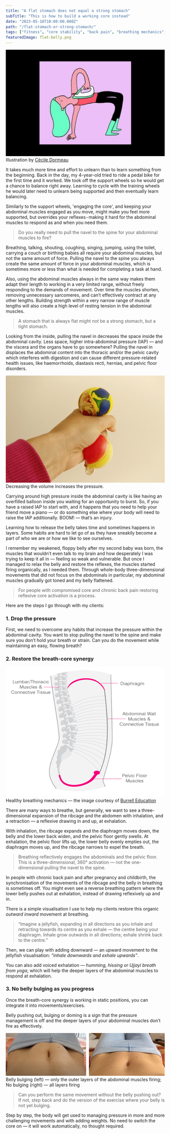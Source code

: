 ```yaml
---
title: "A flat stomach does not equal a strong stomach"
subTitle: "This is how to build a working core instead"
date: "2023-05-18T10:00:00.000Z"
path: "/flat-stomach-or-strong-stomach/"
tags: ["fitness", "core stability", "back pain", "breathing mechanics", "intra-abdominal pressure"]
featuredImage: flat-belly.png
---
```


![Colourful illustration of a girl ironing her belly](flat-belly.png)
        Illustration by [Cécile Dormeau](https://cecile-dormeau.tumblr.com/)

It takes much more time and effort to unlearn than to learn something from the beginning. Back in the day, my 4-year-old tried to ride a pedal bike for the first time and it worked. We took off the support wheels so he would get a chance to balance right away. Learning to cycle with the training wheels he would later need to unlearn being supported and then eventually learn balancing.

Similarly to the support wheels, 'engaging the core', and keeping your abdominal muscles engaged as you move, might make you feel more supported, but overrides your reflexes - making it hard for the abdominal muscles to respond as and when you need them.

> Do you really need to pull the navel to the spine for your abdominal muscles to fire?

Breathing, talking, shouting, coughing, singing, jumping, using the toilet, carrying a couch or birthing babies all require your abdominal muscles, but not the same amount of force. Pulling the navel to the spine you always create the same amount of force in your abdominal muscles, which is sometimes more or less than what is needed for completing a task at hand.

Also, using the abdominal muscles always in the same way makes them adapt their length to working in a very limited range, without freely responding to the demands of movement. Over time the muscles shorten, removing unnecessary sarcomeres, and can’t effectively contract at any other lengths. Building strength within a very narrow range of muscle lengths will also create a high level of resting tension in the abdominal muscles.

> A stomach that is always flat might not be a strong stomach, but a tight stomach.

Looking from the inside, pulling the navel in decreases the space inside the abdominal cavity. Less space, higher intra-abdominal pressure (IAP) — and the viscera and the organs have to go somewhere? Pulling the navel in displaces the abdominal content into the thoracic and/or the pelvic cavity which interferes with digestion and can cause different pressure-related health issues, like haemorrhoids, diastasis recti, hernias, and pelvic floor disorders.

![Photo of a hand squeezing a balloon](balloon.jpg)
Decreasing the volume increases the pressure.

Carrying around high pressure inside the abdominal cavity is like having an overfilled balloon inside you waiting for an opportunity to burst. So, if you have a raised IAP to start with, and it happens that you need to help your friend move a piano — or do something else where your body will need to raise the IAP additionally. BOOM! — that’s an injury.

Learning how to release the belly takes time and sometimes happens in layers. Some habits are hard to let go of as they have sneakily become a part of who we are or how we like to see ourselves.

I remember my weakened, floppy belly after my second baby was born, the muscles that wouldn’t even talk to my brain and how desperately I was trying to keep it all in — feeling so weak and vulnerable. But once I managed to relax the belly and restore the reflexes, the muscles started firing organically, as I needed them. Through whole-body three-dimensional movements that did not focus on the abdominals in particular, my abdominal muscles gradually got toned and my belly flattened.

> For people with compromised core and chronic back pain restoring reflexive core activation is a process.

Here are the steps I go through with my clients:

### 1. Drop the pressure

First, we need to overcome any habits that increase the pressure within the abdominal cavity. You want to stop pulling the navel to the spine and make sure you don’t hold your breath or strain. Can you do the movement while maintaining an easy, flowing breath?

### 2. Restore the breath-core synergy

![Healthy breathing mechanics animation](breathing-core-synergy.gif)  
Healthy breathing mechanics — the image courtesy of [Burrell Education](https://courses.burrelleducation.com/)

There are many ways to breathe, but generally, we want to see a three-dimensional expansion of the ribcage and the abdomen with inhalation, and a retraction — a reflexive drawing in and up, at exhalation.

With inhalation, the ribcage expands and the diaphragm moves down, the belly and the lower back widen, and the pelvic floor gently swells. At exhalation, the pelvic floor lifts up, the lower belly evenly empties out, the diaphragm moves up, and the ribcage narrows to expel the breath.

> Breathing reflectively engages the abdominals and the pelvic floor. This is a three-dimensional, 360° activation — not the one-dimensional pulling the navel to the spine.

In people with chronic back pain and after pregnancy and childbirth, the synchronisation of the movements of the ribcage and the belly in breathing is sometimes off. You might even see a reverse breathing pattern where the lower belly pushes out at exhalation, instead of drawing reflexively up and in.

There is a simple visualisation I use to help my clients restore this organic *outward inward* movement at breathing.

> “Imagine a jellyfish, expanding in all directions as you inhale and retracting towards its centre as you exhale — the centre being your diaphragm. Inhale grow outwards in all directions; exhale shrink back to the centre.”

Then, we can play with adding downward — an upward movement to the jellyfish visualisation: *“inhale downwards and exhale upwards”*.

You can also add voiced exhalation — *humming, hissing or Ujjayi breath from yoga*, which will help the deeper layers of the abdominal muscles to respond at exhalation.

### 3. No belly bulging as you progress

Once the breath-core synergy is working in static positions, you can integrate it into movements/exercises.

Belly pushing out, bulging or doming is a sign that the pressure management is off and the deeper layers of your abdominal muscles don’t fire as effectively.

![Two photos of the same abdomen bulging or not bulging](Belly-bulging-or-not.jpg)
Belly bulging (left) — only the outer layers of the abdominal muscles firing; No bulging (right) — all layers firing

> Can you perform the same movement without the belly pushing out? If not, step back and do the version of the exercise where your belly is not yet bulging.

Step by step, the body will get used to managing pressure in more and more challenging movements and with adding weights. No need to switch the core on — it will work automatically, no thought required.

